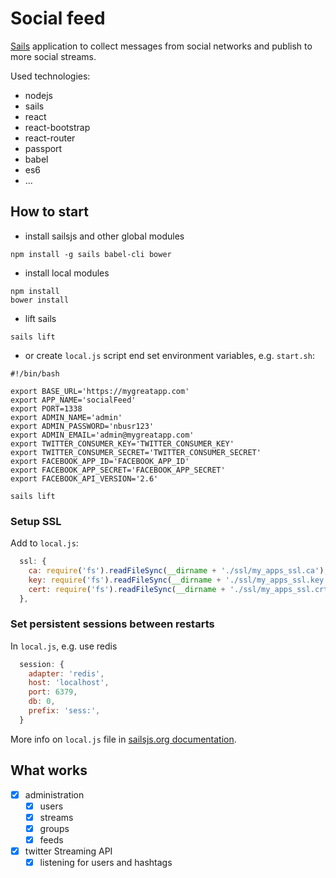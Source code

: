 # Social feed
[Sails](http://sailsjs.org) application to collect messages from social networks and publish to more social streams.

Used technologies:
- nodejs
- sails
- react
- react-bootstrap
- react-router
- passport
- babel
- es6
- ...

## How to start
- install sailsjs and other global modules

```shell
npm install -g sails babel-cli bower
```

- install local modules

```shell
npm install
bower install
```

- lift sails

```shell
sails lift
```

- or create `local.js` script end set environment variables, e.g. `start.sh`:

```shell
#!/bin/bash

export BASE_URL='https://mygreatapp.com'
export APP_NAME='socialFeed'
export PORT=1338
export ADMIN_NAME='admin'
export ADMIN_PASSWORD='nbusr123'
export ADMIN_EMAIL='admin@mygreatapp.com'
export TWITTER_CONSUMER_KEY='TWITTER_CONSUMER_KEY'
export TWITTER_CONSUMER_SECRET='TWITTER_CONSUMER_SECRET'
export FACEBOOK_APP_ID='FACEBOOK_APP_ID'
export FACEBOOK_APP_SECRET='FACEBOOK_APP_SECRET'
export FACEBOOK_API_VERSION='2.6'

sails lift
```

### Setup SSL

Add to `local.js`:

```js
  ssl: {
    ca: require('fs').readFileSync(__dirname + './ssl/my_apps_ssl.ca'),
    key: require('fs').readFileSync(__dirname + './ssl/my_apps_ssl.key'),
    cert: require('fs').readFileSync(__dirname + './ssl/my_apps_ssl.crt')
  },
```

### Set persistent sessions between restarts

In `local.js`, e.g. use redis

```js
  session: {
    adapter: 'redis',
    host: 'localhost',
    port: 6379,
    db: 0,
    prefix: 'sess:',
  }
```

More info on `local.js` file in  [sailsjs.org documentation](http://sailsjs.org/#!/documentation/anatomy/myApp/config/local.js.html).

## What works
- [x] administration
  - [x] users
  - [x] streams
  - [x] groups
  - [x] feeds

- [x] twitter Streaming API
  - [x] listening for users and hashtags
